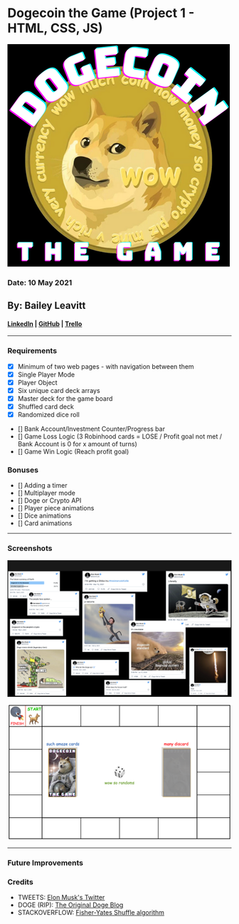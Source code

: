 # Dogecoin the Game (Project 1 - HTML, CSS, JS)
![Screenshot of the game logo](css/images/logo01.png)
### Date: 10 May 2021

## By: Bailey Leavitt

#### [LinkedIn](https://www.linkedin.com/in/baileyleavitt) | [GitHub](https://www.github.com/baileyjean) | [Trello](https://trello.com/b/7AK9tUIU/vanilla-js-game)

***
### Requirements
- [x] Minimum of two web pages - with navigation between them
- [x] Single Player Mode
- [x] Player Object
- [x] Six unique card deck arrays
- [x] Master deck for the game board
- [x] Shuffled card deck
- [x] Randomized dice roll
- [] Bank Account/Investment Counter/Progress bar
- [] Game Loss Logic (3 Robinhood cards = LOSE / Profit goal not met / Bank Account is 0 for x amount of turns)
- [] Game Win Logic (Reach profit goal)

### Bonuses

- [] Adding a timer
- [] Multiplayer mode
- [] Doge or Crypto API
- [] Player piece animations
- [] Dice animations
- [] Card animations

***
### Screenshots
![Screenshot of some Tweets to be used in the game](css/images/elonTweets.png)

![Screenshot of the first gameboard mock-up](css/images/gameBoardMockUp.png)
***

### Future Improvements


### Credits
- TWEETS: [Elon Musk's Twitter](https://twitter.com/elonmusk)
- DOGE (RIP): [The Original Doge Blog](https://kabosu112.exblog.jp/9944144/)
- STACKOVERFLOW: [Fisher-Yates Shuffle algorithm](https://stackoverflow.com/questions/2450954/how-to-randomize-shuffle-a-javascript-array)
